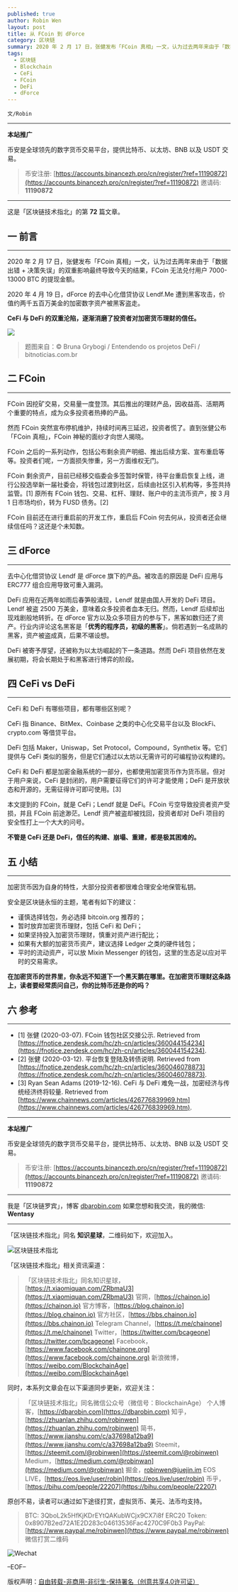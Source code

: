 ```yaml
---
published: true
author: Robin Wen
layout: post
title: 从 FCoin 到 dForce
category: 区块链
summary: 2020 年 2 月 17 日，张健发布「FCoin 真相」一文，认为过去两年来由于「数据出错 + 决策失误」的双重影响最终导致今天的结果，FCoin 无法兑付用户 7000-13000 BTC 的提现金额。2020 年 4 月 19 日，dForce 的去中心化借贷协议 Lendf.Me 遭到黑客攻击，价值约两千五百万美金的加密数字资产被黑客盗走。CeFi 与 DeFi 的双重沦陷，逐渐消磨了投资者对加密货币理财的信任。在加密货币的世界里，你永远不知道下一个黑天鹅在哪里。在加密货币理财这条路上，读者要经常质问自己，你的比特币还是你的吗？
tags:
  - 区块链
  - Blockchain
  - CeFi
  - FCoin
  - DeFi
  - dForce
---
```


`文/Robin`

***

**本站推广**

币安是全球领先的数字货币交易平台，提供比特币、以太坊、BNB 以及 USDT 交易。

> 币安注册: [https://accounts.binancezh.pro/cn/register/?ref=11190872](https://accounts.binancezh.pro/cn/register/?ref=11190872)
> 邀请码: **11190872**

***

这是「区块链技术指北」的第 **72** 篇文章。

## 一 前言
***

2020 年 2 月 17 日，张健发布「FCoin 真相」一文，认为过去两年来由于「数据出错 + 决策失误」的双重影响最终导致今天的结果，FCoin 无法兑付用户 7000-13000 BTC 的提现金额。

2020 年 4 月 19 日，dForce 的去中心化借贷协议 Lendf.Me 遭到黑客攻击，价值约两千五百万美金的加密数字资产被黑客盗走。

**CeFi 与 DeFi 的双重沦陷，逐渐消磨了投资者对加密货币理财的信任。**

![](https://cdn.dbarobin.com/nlq5ndh.png)

> 题图来自：© Bruna Grybogi / Entendendo os projetos DeFi / bitnoticias.com.br

## 二 FCoin
***

FCoin 因挖矿交易，交易量一度登顶。其后推出的理财产品，因收益高、活期两个重要的特点，成为众多投资者热捧的产品。

然而 FCoin 突然宣布停机维护，持续时间再三延迟，投资者慌了。直到张健公布「FCoin 真相」，FCoin 神秘的面纱才向世人揭晓。

FCoin 之后的一系列动作，包括公布剩余资产明细、推出后续方案、宣布重启等等。投资者们呢，一方面损失惨重，另一方面维权无门。

FCoin 剩余资产，目前已经移交临委会多签暂时保管，待平台重启恢复上线，进行公投选举新一届社委会，将钱包过渡到社区，后续由社区引入机构等，多签共持监管。[1] 原所有 FCoin 钱包、交易、杠杆、理财、账户中的主流币资产，按 3 月 1 日市场均价，转为 FUSD 债务。[2]

FCoin 目前还在进行重启前的开发工作，重启后 FCoin 何去何从，投资者还会继续信任吗？这还是个未知数。

## 三 dForce
***

去中心化借贷协议 Lendf 是 dForce 旗下的产品。被攻击的原因是 DeFi 应用与 ERC777 组合应用导致可重入漏洞。

DeFi 应用在近两年如雨后春笋般涌现，Lendf 就是由国人开发的 DeFi 项目。Lendf 被盗 2500 万美金，意味着众多投资者血本无归。然而，Lendf 后续却出现戏剧般地转折。在 dForce 官方以及众多项目方的参与下，黑客如数归还了资产。行业内评论这名黑客是「**优秀的程序员，初级的黑客**」。倘若遇到一名成熟的黑客，资产被盗成真，后果不堪设想。

DeFi 被寄予厚望，还被称为以太坊崛起的下一条道路。然而 DeFi 项目依然在发展初期，将会长期处于和黑客进行博弈的阶段。

## 四 CeFi vs DeFi
***

CeFi 和 DeFi 有哪些项目，都有哪些区别呢？

CeFi 指 Binance、BitMex、Coinbase 之类的中心化交易平台以及 BlockFi、crypto.com 等借贷平台。

DeFi 包括 Maker，Uniswap，Set Protocol，Compound，Synthetix 等。它们提供与 CeFi 类似的服务，但是它们通过以太坊以无需许可的可编程协议构建的。

CeFi 和 DeFi 都是加密金融系统的一部分，也都使用加密货币作为货币层。但对于用户来说，CeFi 是封闭的，用户需要征得它们的许可才能使用；DeFi 是开放状态和开源的，无需征得许可即可使用。[3]

本文提到的 FCoin，就是 CeFi；Lendf 就是 DeFi。FCoin 亏空导致投资者资产受损，并且 FCoin 前途渺茫。Lendf 资产被盗却被找回，投资者却对 DeFi 项目的安全性打上一个大大的问号。

**不管是 CeFi 还是 DeFi，信任的构建、崩塌、重建，都是极其困难的。**

## 五 小结
***

加密货币因为自身的特性，大部分投资者都很难合理安全地保管私钥。

安全是区块链永恒的主题，笔者有如下的建议：

* 谨慎选择钱包，务必选择 bitcoin.org 推荐的；
* 暂时放弃加密货币理财，包括 CeFi 和 DeFi；
* 如果坚持投入加密货币理财，慎重对资产进行配比；
* 如果有大额的加密货币资产，建议选择 Ledger 之类的硬件钱包；
* 平时的流动资产，可以放 Mixin Messenger 的钱包，这里的生态足以应对平时的交易需求。

**在加密货币的世界里，你永远不知道下一个黑天鹅在哪里。在加密货币理财这条路上，读者要经常质问自己，你的比特币还是你的吗？**

## 六 参考
***

* [1] 张健 (2020-03-07). FCoin 钱包社区交接公示. Retrieved from [https://fnotice.zendesk.com/hc/zh-cn/articles/360044154234](https://fnotice.zendesk.com/hc/zh-cn/articles/360044154234).
* [2] 张健 (2020-03-12). 平台恢复登陆及转债说明. Retrieved from [https://fnotice.zendesk.com/hc/zh-cn/articles/360046078873](https://fnotice.zendesk.com/hc/zh-cn/articles/360046078873).
* [3] Ryan Sean Adams (2019-12-16). CeFi 与 DeFi 难免一战，加密经济与传统经济终将较量. Retrieved from [https://www.chainnews.com/articles/426776839969.htm](https://www.chainnews.com/articles/426776839969.htm).

***

**本站推广**

币安是全球领先的数字货币交易平台，提供比特币、以太坊、BNB 以及 USDT 交易。

> 币安注册: [https://accounts.binancezh.pro/cn/register/?ref=11190872](https://accounts.binancezh.pro/cn/register/?ref=11190872)
> 邀请码: **11190872**

***

我是「区块链罗宾」，博客 [dbarobin.com](https://dbarobin.com/)
如果您想和我交流，我的微信: **Wentasy**

***

「区块链技术指北」同名 **知识星球**，二维码如下，欢迎加入。

![区块链技术指北](https://cdn.dbarobin.com/3YzonTR.png)

「区块链技术指北」相关资讯渠道：

> 「区块链技术指北」同名知识星球，[https://t.xiaomiquan.com/ZRbmaU3](https://t.xiaomiquan.com/ZRbmaU3)
> 官网，[https://chainon.io](https://chainon.io)
> 官方博客，[https://blog.chainon.io](https://blog.chainon.io)
> 官方社区，[https://bbs.chainon.io](https://bbs.chainon.io)
> Telegram Channel，[https://t.me/chainone](https://t.me/chainone)
> Twitter，[https://twitter.com/bcageone](https://twitter.com/bcageone)
> Facebook，[https://www.facebook.com/chainone.org](https://www.facebook.com/chainone.org)
> 新浪微博，[https://weibo.com/BlockchainAge](https://weibo.com/BlockchainAge)

同时，本系列文章会在以下渠道同步更新，欢迎关注：

> 「区块链技术指北」同名微信公众号（微信号：BlockchainAge）
> 个人博客，[https://dbarobin.com](https://dbarobin.com)
> 知乎，[https://zhuanlan.zhihu.com/robinwen](https://zhuanlan.zhihu.com/robinwen)
> 简书，[https://www.jianshu.com/c/a37698a12ba9](https://www.jianshu.com/c/a37698a12ba9)
> Steemit，[https://steemit.com/@robinwen](https://steemit.com/@robinwen)
> Medium，[https://medium.com/@robinwan](https://medium.com/@robinwan)
> 掘金，[robinwen@juejin.im](https://juejin.im/user/5673ccae60b2260ee435f89a/posts)
> EOS LIVE，[https://eos.live/user/robin](https://eos.live/user/robin)
> 币乎，[https://bihu.com/people/22207](https://bihu.com/people/22207)

原创不易，读者可以通过如下途径打赏，虚拟货币、美元、法币均支持。

> BTC: 3QboL2k5HfKjKDrEYtQAKubWCjx9CX7i8f
> ERC20 Token: 0x8907B2ed72A1E2D283c04613536Fac4270C9F0b3
> PayPal: [https://www.paypal.me/robinwen](https://www.paypal.me/robinwen)
> 微信打赏二维码

![Wechat](https://cdn.dbarobin.com/SzoNl5b.jpg)

–EOF–

版权声明：[自由转载-非商用-非衍生-保持署名（创意共享4.0许可证）](http://creativecommons.org/licenses/by-nc-nd/4.0/deed.zh)
